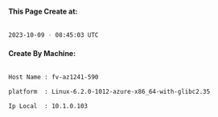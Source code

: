
   
#### This Page Create at:

```bash

2023-10-09 - 08:45:03 UTC

```

#### Create By Machine:

```bash

Host Name : fv-az1241-590

platform  : Linux-6.2.0-1012-azure-x86_64-with-glibc2.35

Ip Local  : 10.1.0.103

```

